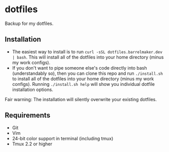 # dotfiles
Backup for my dotfiles.

## Installation
* The easiest way to install is to run ```curl -sSL dotfiles.barrelmaker.dev | bash```. This will install all of the dotfiles into your home directory (minus my work configs).
* If you don't want to pipe someone else's code directly into bash (understandably so), then you can clone this repo and run ```./install.sh``` to install all of the dotfiles into your home directory (minus my work configs). Running ```./install.sh help``` will show you individual dotfile installation options.

Fair warning: The installation will silently overwrite your existing dotfiles.

## Requirements
* Git
* Vim
* 24-bit color support in terminal (including tmux)
* Tmux 2.2 or higher
